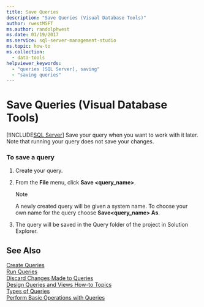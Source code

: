```yaml
---
title: Save Queries
description: "Save Queries (Visual Database Tools)"
author: rwestMSFT
ms.author: randolphwest
ms.date: 01/19/2017
ms.service: sql-server-management-studio
ms.topic: how-to
ms.collection:
  - data-tools
helpviewer_keywords:
  - "queries [SQL Server], saving"
  - "saving queries"
---
```

# Save Queries (Visual Database Tools)
[!INCLUDE[SQL Server](../includes/applies-to-version/sqlserver.md)]
Save your query when you want to work with it later. Note that running your query does not save your changes.  
  
### To save a query  
  
1.  Create your query.  
  
2.  From the **File** menu, click **Save <query_name>**.  
  
    > [!NOTE]  
    > A newly created query will be given a system name. To choose your own name for the query choose **Save<query_name> As**.  
  
3.  The query will be saved in the Query folder of the project in Solution Explorer.  
  
## See Also  
[Create Queries](create-queries-visual-database-tools.md)  
[Run Queries](run-queries-visual-database-tools.md)  
[Discard Changes Made to Queries](discard-changes-made-to-queries-visual-database-tools.md)  
[Design Queries and Views How-to Topics](design-queries-and-views-how-to-topics-visual-database-tools.md)  
[Types of Queries](types-of-queries-visual-database-tools.md)  
[Perform Basic Operations with Queries](perform-basic-operations-with-queries-visual-database-tools.md)  
  
